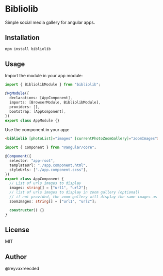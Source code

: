 # Bibliolib

Simple social media gallery for angular apps.

## Installation

```bash
npm install bibliolib
```

## Usage

Import the module in your app module:

```typescript
import { BibliolibModule } from "bibliolib";

@NgModule({
  declarations: [AppComponent],
  imports: [BrowserModule, BibliolibModule],
  providers: [],
  bootstrap: [AppComponent],
})
export class AppModule {}
```

Use the component in your app:

```html
<bibliolib [photoList]="images" [currentPhotoZoomGallery]="zoomImages"></bibliolib>
```

```typescript
import { Component } from "@angular/core";

@Component({
  selector: "app-root",
  templateUrl: "./app.component.html",
  styleUrls: ["./app.component.scss"],
})
export class AppComponent {
  // List of urls images to display
  images: string[] = ["url1", "url2"];
  // list of urls images to display in zoom gallery (optional)
  // if not provided, the zoom gallery will display the same images as the main gallery
  zoomImages: string[] = ["url1", "url2"];

  constructor() {}
}
```

## License
MIT

## Author
@reyvaxreecded

